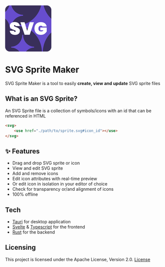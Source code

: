 ![Svg Sprite Maker Icon](./src-tauri/icons/Square150x150Logo.png)

# SVG Sprite Maker

SVG Sprite Maker is a tool to easily **create, view and update** SVG sprite files

## What is an SVG Sprite?

An SVG Sprite file is a collection of symbols/icons with an id that can be referenced in HTML

```html
<svg>
    <use href="./path/to/sprite.svg#icon_id"></use>
</svg>
```

## ✨ Features

* Drag and drop SVG sprite or icon
* View and edit SVG sprite
* Add and remove icons
* Edit icon attributes with real-time preview
* Or edit icon in isolation in your editor of choice
* Check for transparency or/and alignment of icons
* 100% offline

## Tech

* [Tauri](https://tauri.app/) for desktop application
* [Svelte](https://svelte.dev/) & [Typescript](https://www.typescriptlang.org/) for the frontend
* [Rust](https://www.rust-lang.org/) for the backend

## Licensing

This project is licensed under the Apache License, Version 2.0. [License](./LICENSE)
